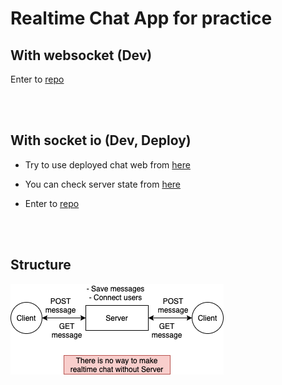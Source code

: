 # Realtime Chat App for practice

## With websocket (Dev)

Enter to [repo](./with_websocket/README.md)

<br/>
<br/>

## With socket io (Dev, Deploy)

- Try to use deployed chat web from [here](https://laughing-payne-8cc557.netlify.app)

- You can check server state from [here](https://rchat-pratice.herokuapp.com)

- Enter to [repo](./with_socket.io/README.md)

<br/>
<br/>

## Structure

![diagram](./realtime-server-dia.png)
